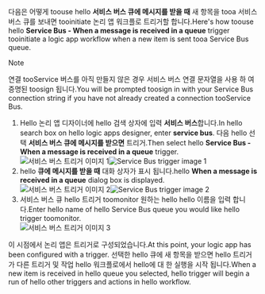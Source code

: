 <span data-ttu-id="16e4a-101">다음은 어떻게 toouse hello **서비스 버스 큐에 메시지를 받을 때** 새 항목을 tooa 서비스 버스 큐를 보내면 tooinitiate 논리 앱 워크플로 트리거할 합니다.</span><span class="sxs-lookup"><span data-stu-id="16e4a-101">Here's how toouse hello **Service Bus - When a message is received in a queue** trigger tooinitiate a logic app workflow when a new item is sent tooa Service Bus queue.</span></span>  

> [!NOTE]
> <span data-ttu-id="16e4a-102">연결 tooService 버스를 아직 만들지 않은 경우 서비스 버스 연결 문자열을 사용 하 여 증명된 toosign 됩니다.</span><span class="sxs-lookup"><span data-stu-id="16e4a-102">You will be prompted toosign in with your Service Bus connection string if you have not already created a connection tooService Bus.</span></span>  
> 
> 

1. <span data-ttu-id="16e4a-103">Hello 논리 앱 디자이너에 hello 검색 상자에 입력 **서비스 버스**합니다.</span><span class="sxs-lookup"><span data-stu-id="16e4a-103">In hello search box on hello logic apps designer, enter **service bus**.</span></span> <span data-ttu-id="16e4a-104">다음 hello 선택 **서비스 버스 큐에 메시지를 받으면** 트리거.</span><span class="sxs-lookup"><span data-stu-id="16e4a-104">Then select hello **Service Bus - When a message is received in a queue** trigger.</span></span>  
   <span data-ttu-id="16e4a-105">![서비스 버스 트리거 이미지 1](./media/connectors-create-api-servicebus/trigger-1.png)</span><span class="sxs-lookup"><span data-stu-id="16e4a-105">![Service Bus trigger image 1](./media/connectors-create-api-servicebus/trigger-1.png)</span></span>   
2. <span data-ttu-id="16e4a-106">hello **큐에 메시지를 받을 때** 대화 상자가 표시 됩니다.</span><span class="sxs-lookup"><span data-stu-id="16e4a-106">hello **When a message is received in a queue** dialog box is displayed.</span></span>  
   <span data-ttu-id="16e4a-107">![서비스 버스 트리거 이미지 2](./media/connectors-create-api-servicebus/trigger-2.png)</span><span class="sxs-lookup"><span data-stu-id="16e4a-107">![Service Bus trigger image 2](./media/connectors-create-api-servicebus/trigger-2.png)</span></span>   
3. <span data-ttu-id="16e4a-108">서비스 버스 큐 hello 트리거 toomonitor 원하는 hello hello 이름을 입력 합니다.</span><span class="sxs-lookup"><span data-stu-id="16e4a-108">Enter hello name of hello Service Bus queue you would like hello trigger toomonitor.</span></span>   
   ![서비스 버스 트리거 이미지 3](./media/connectors-create-api-servicebus/trigger-3.png)   

<span data-ttu-id="16e4a-110">이 시점에서 논리 앱은 트리거로 구성되었습니다.</span><span class="sxs-lookup"><span data-stu-id="16e4a-110">At this point, your logic app has been configured with a trigger.</span></span> <span data-ttu-id="16e4a-111">선택한 hello 큐에 새 항목을 받으면 hello 트리거가 다른 트리거 및 작업 hello 워크플로에서 hello에 대 한 실행을 시작 됩니다.</span><span class="sxs-lookup"><span data-stu-id="16e4a-111">When a new item is received in hello queue you selected, hello trigger will begin a run of hello other triggers and actions in hello workflow.</span></span>    

